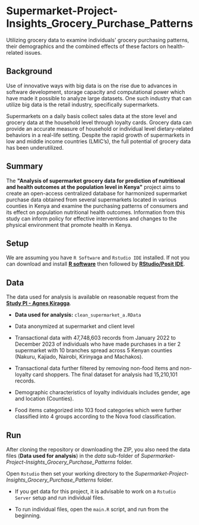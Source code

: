 # Supermarket-Project-Insights_Grocery_Purchase_Patterns
Utilizing grocery data to examine individuals' grocery purchasing patterns, their demographics and the combined effects of these factors on health-related issues.

## Background

Use of innovative ways with big data is on the rise due to advances in software development, storage capacity and computational power which have made it possible to analyze large datasets. One such industry that can utilize big data is the retail industry, specifically supermarkets.

Supermarkets on a daily basis collect sales data at the store level and grocery data at the household level through loyalty cards. Grocery data can provide an accurate measure of household or individual level dietary-related behaviors in a real-life setting. Despite the rapid growth of supermarkets in low and middle income countries (LMIC’s), the full potential of grocery data has been underutilized.

## Summary

The **"Analysis of supermarket grocery data for prediction of nutritional and health outcomes at the population level in Kenya"** project aims to create an open-access centralized database for harmonized supermarket purchase data obtained from several supermarkets located in various counties in Kenya and examine the purchasing patterns of consumers and its effect on population nutritional health outcomes. Information from this study can inform policy for effective interventions and changes to the physical environment that promote health in Kenya. 


## Setup

We are assuming you have `R Software` and `Rstudio IDE` installed. If not you can download and install [**R software**](https://www.r-project.org/) then followed by [**RStudio/Posit IDE**](https://posit.co/download/rstudio-desktop/).

## Data

The data used for analysis is available on reasonable request from the [**Study PI - Agnes Kiragga**](mailto:akiragga@aphrc.org?subject=[GitHub]%20Source%20Han%20Sans).

- **Data used for analysis:** `clean_supermarket_a.RData`

- Data anonymized at supermarket and client level

-  Transactional data with 47,748,603 records from January 2022 to December 2023 of individuals who have made purchases in a tier 2 supermarket with 10 branches spread across 5 Kenyan counties (Nakuru, Kajiado, Nairobi, Kirinyaga and Machakos).

- Transactional data further filtered by removing non-food items and non-loyalty card shoppers. The final dataset for analysis had 15,210,101 records.

- Demographic characteristics of loyalty individuals includes gender, age and location (Counties).

- Food items categorized into 103 food categories which were further classified into 4 groups according to the Nova food classification.

 
## Run

After cloning the repository or downloading the ZIP, you also need the data files (**Data used for analysis**) in the _data_ sub-folder of _Supermarket-Project-Insights_Grocery_Purchase_Patterns_ folder.

Open `Rstudio` then set your working directory to the _Supermarket-Project-Insights_Grocery_Purchase_Patterns_ folder. 

- If you get data for this project, it is advisable to work on a `Rstudio Server` setup and run individual files.

- To run individual files, open the `main.R` script, and run from the beginning.


